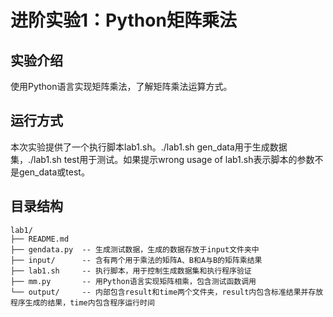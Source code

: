 # 进阶实验1：Python矩阵乘法

## 实验介绍

使用Python语言实现矩阵乘法，了解矩阵乘法运算方式。

## 运行方式

本次实验提供了一个执行脚本lab1.sh。./lab1.sh gen_data用于生成数据集，./lab1.sh test用于测试。如果提示wrong usage of lab1.sh表示脚本的参数不是gen_data或test。

## 目录结构

```
lab1/
├── README.md
├── gendata.py  -- 生成测试数据，生成的数据存放于input文件夹中
├── input/      -- 含有两个用于乘法的矩阵A、B和A与B的矩阵乘结果
├── lab1.sh     -- 执行脚本，用于控制生成数据集和执行程序验证
├── mm.py       -- 用Python语言实现矩阵相乘，包含测试函数调用
└── output/     -- 内部包含result和time两个文件夹，result内包含标准结果并存放程序生成的结果，time内包含程序运行时间
```
